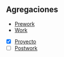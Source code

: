 ## Agregaciones

- [Prework](Prework) 
- [Work](Work)
- [x] [Proyecto](Proyecto)
- [ ] [Postwork](Postwork)
